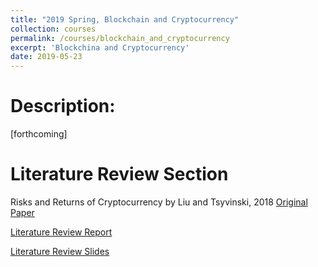 ```yaml
---
title: "2019 Spring, Blockchain and Cryptocurrency"
collection: courses
permalink: /courses/blockchain_and_cryptocurrency
excerpt: 'Blockchina and Cryptocurrency'
date: 2019-05-23
---
```


Description:
=====
[forthcoming]


Literature Review Section
=====
Risks and Returns of Cryptocurrency by Liu and Tsyvinski, 2018 [Original Paper](http://charlesyan1.github.io/files/courses/blockchain_and_cryptocurrency/Risks_and_Returns_of_Cryptocurrency_Liu_Tsyvinski.pdf)

[Literature Review Report](http://charlesyan1.github.io/files/courses/blockchain_and_cryptocurrency/Literature_review.pdf)

[Literature Review Slides](http://charlesyan1.github.io/files/courses/blockchain_and_cryptocurrency/Presentation.pdf)







